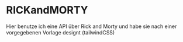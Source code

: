 # RICKandMORTY

Hier benutze ich eine API über Rick and Morty und habe sie nach einer vorgegebenen Vorlage designt (tailwindCSS)
